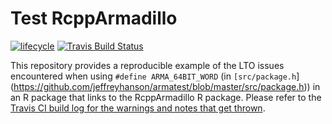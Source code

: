 # Test RcppArmadillo

[![lifecycle](https://img.shields.io/badge/Lifecycle-experimental-orange.svg)](https://www.tidyverse.org/lifecycle/#orange)
[![Travis Build Status](https://img.shields.io/travis/jeffreyhanson/armatest/master.svg?label=Status)](https://travis-ci.org/jeffreyhanson/armatest)

This repository provides a reproducible example of the LTO issues encountered when using `#define ARMA_64BIT_WORD` (in `[src/package.h`](https://github.com/jeffreyhanson/armatest/blob/master/src/package.h)) in an R package that links to the RcppArmadillo R package. Please refer to the [Travis CI build log for the warnings and notes that get thrown](https://travis-ci.org/github/jeffreyhanson/armatest).
